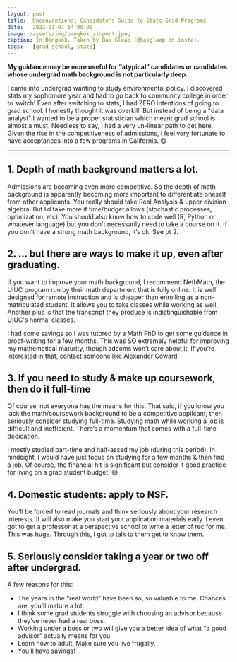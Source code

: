 ```yaml
---
layout: post
title:  Unconventional Candidate's Guide to Stats Grad Programs
date:   2022-01-07 14:00:00
image: /assets/img/bangkok_airport.jpeg
caption: In Bangkok. Taken by Bas Glaap (@basglaap on insta).
tags:   [grad_school, stats]
---
```


**My guidance may be more useful for “atypical” candidates or candidates whose undergrad math background is not particularly deep.**

I came into undergrad wanting to study environmental policy.  I discovered stats my sophomore year and had to go back to community college in order to switch!  Even after switching to stats, I had ZERO intentions of going to grad school.  I honestly thought it was overkill.  But instead of being a "data analyst" I wanted to be a proper statistician which meant grad school is almost a must.
Needless to say, I had a very un-linear path to get here. Given the rise in the competitiveness of admissions, I feel very fortunate to have acceptances into a few programs in California.  😄

***

## 1. Depth of math background matters a lot.
Admissions are becoming even more competitive. So the depth of math background is apparently becoming more important to differentiate oneself from other applicants.
You really should take Real Analysis & upper division algebra. But I’d take more if time/budget allows (stochastic processes, optimization, etc). You should also know how to code well (R, Python or whatever language) but you don't necessarily need to take a course on it.  If you don’t have a strong math background, it’s ok.  See pt 2.

## 2. … but there are ways to make it up, even after graduating.
If you want to improve your math background, I recommend NethMath, the UIUC program run by their math department that is fully online.
It is well designed for remote instruction and is cheaper than enrolling as a non-matriculated student.
It allows you to take classes while working as well.
Another plus is that the transcript they produce is indistinguishable from UIUC's normal classes.

I had some savings so I was tutored by a Math PhD to get some guidance in proof-writing for a few months.
This was SO extremely helpful for improving my mathematical maturity, though adcoms won’t care about it.
If you’re interested in that, contact someone like [Alexander Coward](https://edeeu.education/director/alexandercoward)

## 3. If you need to study & make up coursework, then do it full-time
Of course, not everyone has the means for this.
That said, if you know you lack the math/coursework background to be a competitive applicant, then seriously consider studying full-time.
Studying math while working a job is difficult and inefficient.  There’s a momentum that comes with a full-time dedication.

I mostly studied part-time and half-assed my job (during this period). In hindsight,  I would have just focus on studying for a few months & then find a job. Of course, the financial hit is significant but consider it good practice for living on a grad student budget. 😄

## 4. Domestic students: apply to NSF.
You’ll be forced to read journals and think seriously about your research interests.  It will also make you start your application materials early. I even got to get a professor at a perspective school to write a letter of rec for me. This was huge.  Through this, I got to talk to them get to know them.

## 5. Seriously consider taking a year or two off after undergrad.

A few reasons for this:

* The years in the “real world” have been so, so valuable to me.  Chances are, you’ll mature a lot.
* I think some grad students struggle with choosing an advisor because they’ve never had a real boss.
* Working under a boss or two will give you a better idea of what "a good advisor" actually means for you.
* Learn how to adult. Make sure you live frugally.
* You’ll have savings!
